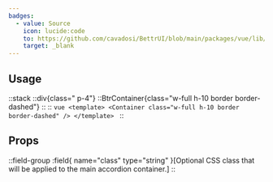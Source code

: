 ```yaml
---
badges:
  - value: Source
    icon: lucide:code
    to: https://github.com/cavadosi/BettrUI/blob/main/packages/vue/lib/Container/Container.vue
    target: _blank
---
```


## Usage

::stack
    ::div{class=" p-4"}
    ::BtrContainer{class="w-full h-10 border border-dashed"}
    ::
    ::
    ```vue
    <template>
      <Container class="w-full h-10 border border-dashed" />
    </template>
    ```
::

## Props

::field-group
  :field{
    name="class"
    type="string"
  }[Optional CSS class that will be applied to the main accordion container.]
::
